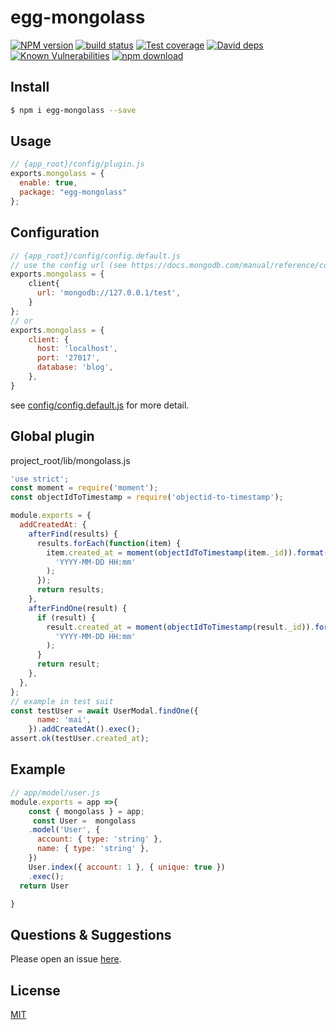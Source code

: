 # egg-mongolass

[![NPM version][npm-image]][npm-url]
[![build status][travis-image]][travis-url]
[![Test coverage][codecov-image]][codecov-url]
[![David deps][david-image]][david-url]
[![Known Vulnerabilities][snyk-image]][snyk-url]
[![npm download][download-image]][download-url]

[npm-image]: https://img.shields.io/npm/v/egg-mongolass.svg?style=flat-square
[npm-url]: https://npmjs.org/package/egg-mongolass
[travis-image]: https://img.shields.io/travis/eggjs/egg-mongolass.svg?style=flat-square
[travis-url]: https://travis-ci.org/eggjs/egg-mongolass
[codecov-image]: https://img.shields.io/codecov/c/github/eggjs/egg-mongolass.svg?style=flat-square
[codecov-url]: https://codecov.io/github/eggjs/egg-mongolass?branch=master
[david-image]: https://img.shields.io/david/eggjs/egg-mongolass.svg?style=flat-square
[david-url]: https://david-dm.org/eggjs/egg-mongolass
[snyk-image]: https://snyk.io/test/npm/egg-mongolass/badge.svg?style=flat-square
[snyk-url]: https://snyk.io/test/npm/egg-mongolass
[download-image]: https://img.shields.io/npm/dm/egg-mongolass.svg?style=flat-square
[download-url]: https://npmjs.org/package/egg-mongolass

<!--
Description here.
-->

## Install

```bash
$ npm i egg-mongolass --save
```

## Usage

```js
// {app_root}/config/plugin.js
exports.mongolass = {
  enable: true,
  package: "egg-mongolass"
};
```

## Configuration

```js
// {app_root}/config/config.default.js
// use the config url (see https://docs.mongodb.com/manual/reference/connection-string/)
exports.mongolass = {
    client{
      url: 'mongodb://127.0.0.1/test',
    }
};
// or
exports.mongolass = {
    client: {
      host: 'localhost',
      port: '27017',
      database: 'blog',
    },
}

```
see [config/config.default.js](config/config.default.js) for more detail.

## Global plugin
project_root/lib/mongolass.js

```js
'use strict';
const moment = require('moment');
const objectIdToTimestamp = require('objectid-to-timestamp');

module.exports = {
  addCreatedAt: {
    afterFind(results) {
      results.forEach(function(item) {
        item.created_at = moment(objectIdToTimestamp(item._id)).format(
          'YYYY-MM-DD HH:mm'
        );
      });
      return results;
    },
    afterFindOne(result) {
      if (result) {
        result.created_at = moment(objectIdToTimestamp(result._id)).format(
          'YYYY-MM-DD HH:mm'
        );
      }
      return result;
    },
  },
};
// example in test suit
const testUser = await UserModal.findOne({
      name: 'mai',
    }).addCreatedAt().exec();
assert.ok(testUser.created_at);
```

## Example

```js
// app/model/user.js
module.exports = app =>{
    const { mongolass } = app;
     const User =  mongolass
    .model('User', {
      account: { type: 'string' },
      name: { type: 'string' },
    })
    User.index({ account: 1 }, { unique: true })
    .exec();
  return User

}
```
## Questions & Suggestions

Please open an issue [here](https://github.com/Sunshine168/egg-mongolass/issues).

## License

[MIT](LICENSE)
